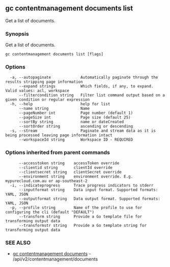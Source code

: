 ## gc contentmanagement documents list

Get a list of documents.

### Synopsis

Get a list of documents.

```
gc contentmanagement documents list [flags]
```

### Options

```
  -a, --autopaginate             Automatically paginate through the results stripping page information
      --expand strings           Which fields, if any, to expand. Valid values: acl, workspace
      --filtercondition string   Filter list command output based on a given condition or regular expression
  -h, --help                     help for list
      --name string              Name
      --pageNumber int           Page number (default 1)
      --pageSize int             Page size (default 25)
      --sortBy string            name or dateCreated
      --sortOrder string         ascending or descending
  -s, --stream                   Paginate and stream data as it is being processed leaving page information intact
      --workspaceId string       Workspace ID - REQUIRED
```

### Options inherited from parent commands

```
      --accesstoken string    accessToken override
      --clientid string       clientId override
      --clientsecret string   clientSecret override
      --environment string    environment override. E.g. mypurecloud.com.au or ap-southeast-2
  -i, --indicateprogress      Trace progress indicators to stderr
      --inputformat string    Data input format. Supported formats: YAML, JSON
      --outputformat string   Data output format. Supported formats: YAML, JSON
  -p, --profile string        Name of the profile to use for configuring the cli (default "DEFAULT")
      --transform string      Provide a Go template file for transforming output data
      --transformstr string   Provide a Go template string for transforming output data
```

### SEE ALSO

* [gc contentmanagement documents](gc_contentmanagement_documents.html)	 - /api/v2/contentmanagement/documents


